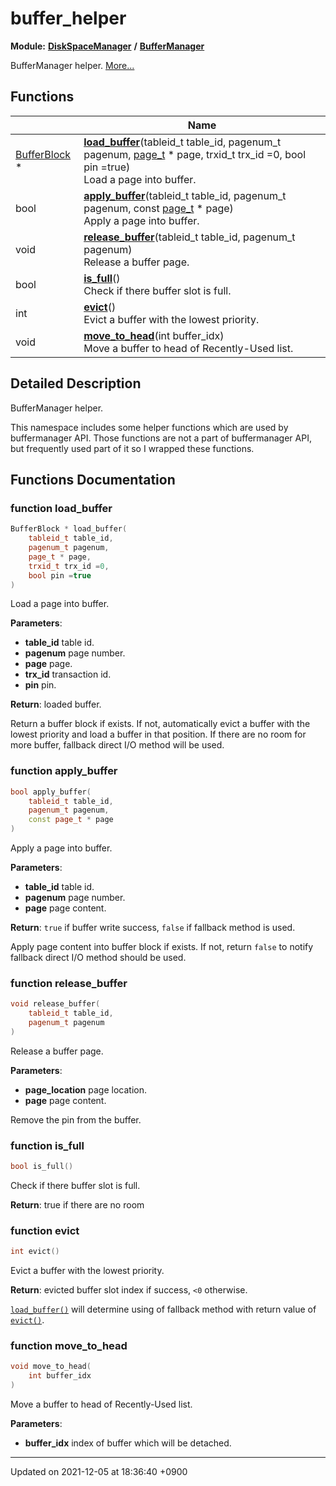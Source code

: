 

# buffer_helper

**Module:** **[DiskSpaceManager](/Modules/DiskSpaceManager)** **/** **[BufferManager](/Modules/BufferManager)**

BufferManager helper.  [More...](#detailed-description)

## Functions

|                | Name           |
| -------------- | -------------- |
| <a href="/Classes/BufferBlock">BufferBlock</a> * | **[load_buffer](/Namespaces/buffer_helper#function-load_buffer)**(tableid_t table_id, pagenum_t pagenum, <a href="/Modules/DiskSpaceManager#typedef-page-t">page_t</a> * page, trxid_t trx_id =0, bool pin =true)<br>Load a page into buffer.  |
| bool | **[apply_buffer](/Namespaces/buffer_helper#function-apply_buffer)**(tableid_t table_id, pagenum_t pagenum, const <a href="/Modules/DiskSpaceManager#typedef-page-t">page_t</a> * page)<br>Apply a page into buffer.  |
| void | **[release_buffer](/Namespaces/buffer_helper#function-release_buffer)**(tableid_t table_id, pagenum_t pagenum)<br>Release a buffer page.  |
| bool | **[is_full](/Namespaces/buffer_helper#function-is_full)**()<br>Check if there buffer slot is full.  |
| int | **[evict](/Namespaces/buffer_helper#function-evict)**()<br>Evict a buffer with the lowest priority.  |
| void | **[move_to_head](/Namespaces/buffer_helper#function-move_to_head)**(int buffer_idx)<br>Move a buffer to head of Recently-Used list.  |

## Detailed Description

BufferManager helper. 

This namespace includes some helper functions which are used by buffermanager API. Those functions are not a part of buffermanager API, but frequently used part of it so I wrapped these functions. 


## Functions Documentation

### function load_buffer

```cpp
BufferBlock * load_buffer(
    tableid_t table_id,
    pagenum_t pagenum,
    page_t * page,
    trxid_t trx_id =0,
    bool pin =true
)
```

Load a page into buffer. 

**Parameters**: 

  * **table_id** table id. 
  * **pagenum** page number. 
  * **page** page. 
  * **trx_id** transaction id. 
  * **pin** pin. 


**Return**: loaded buffer. 

Return a buffer block if exists. If not, automatically evict a buffer with the lowest priority and load a buffer in that position. If there are no room for more buffer, fallback direct I/O method will be used.


### function apply_buffer

```cpp
bool apply_buffer(
    tableid_t table_id,
    pagenum_t pagenum,
    const page_t * page
)
```

Apply a page into buffer. 

**Parameters**: 

  * **table_id** table id. 
  * **pagenum** page number. 
  * **page** page content. 


**Return**: <code>true</code> if buffer write success, <code>false</code> if fallback method is used. 

Apply page content into buffer block if exists. If not, return <code>false</code> to notify fallback direct I/O method should be used.


### function release_buffer

```cpp
void release_buffer(
    tableid_t table_id,
    pagenum_t pagenum
)
```

Release a buffer page. 

**Parameters**: 

  * **page_location** page location. 
  * **page** page content. 


Remove the pin from the buffer.


### function is_full

```cpp
bool is_full()
```

Check if there buffer slot is full. 

**Return**: true if there are no room 

### function evict

```cpp
int evict()
```

Evict a buffer with the lowest priority. 

**Return**: evicted buffer slot index if success, <code>&lt;0</code> otherwise. 

<code><a href="/Namespaces/buffer_helper#function-load-buffer">load&#95;buffer()</a></code> will determine using of fallback method with return value of <code><a href="/Namespaces/buffer_helper#function-evict">evict()</a></code>.


### function move_to_head

```cpp
void move_to_head(
    int buffer_idx
)
```

Move a buffer to head of Recently-Used list. 

**Parameters**: 

  * **buffer_idx** index of buffer which will be detached. 






-------------------------------

Updated on 2021-12-05 at 18:36:40 +0900
